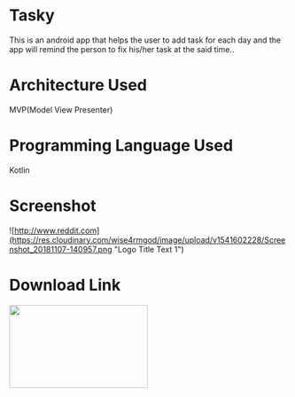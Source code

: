 # Tasky
This is an android app that helps the user to add task for each day and the app will remind the person to fix his/her task at the said time..

# Architecture Used
MVP(Model View Presenter)

# Programming Language Used
Kotlin


# Screenshot

![http://www.reddit.com](https://res.cloudinary.com/wise4rmgod/image/upload/v1541602228/Screenshot_20181107-140957.png "Logo Title Text 1")





# Download Link

<img src="https://res.cloudinary.com/wise4rmgod/image/upload/v1541602227/google-play-store-logo.png" data-canonical-src="https://firebase.google.com/docs/firestore/manage-data/add-data" width="250" height="150" />
